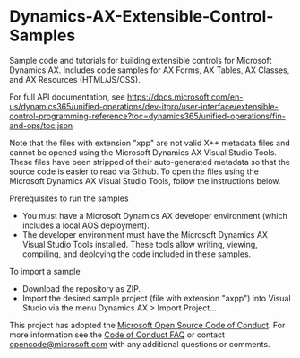 # Dynamics-AX-Extensible-Control-Samples
Sample code and tutorials for building extensible controls for Microsoft Dynamics AX. Includes code samples for AX Forms, AX Tables, AX Classes, and AX Resources (HTML/JS/CSS).

For full API documentation, see https://docs.microsoft.com/en-us/dynamics365/unified-operations/dev-itpro/user-interface/extensible-control-programming-reference?toc=dynamics365/unified-operations/fin-and-ops/toc.json

Note that the files with extension "xpp" are not valid X++ metadata files and cannot be opened using the Microsoft Dynamics AX Visual Studio Tools. These files have been stripped of their auto-generated metadata so that the source code is easier to read via Github. To open the files using the Microsoft Dynamics AX Visual Studio Tools, follow the instructions below.

Prerequisites to run the samples 
- You must have a Microsoft Dynamics AX developer environment (which includes a local AOS deployment). 
- The developer environment must have the Microsoft Dynamics AX Visual Studio Tools installed. These tools allow writing, viewing, compiling, and deploying the code included in these samples.

To import a sample
- Download the repository as ZIP.
- Import the desired sample project (file with extension "axpp") into Visual Studio via the menu Dynamics AX > Import Project...

This project has adopted the [Microsoft Open Source Code of Conduct](https://opensource.microsoft.com/codeofconduct/). For more information see the [Code of Conduct FAQ](https://opensource.microsoft.com/codeofconduct/faq/) or contact [opencode@microsoft.com](mailto:opencode@microsoft.com) with any additional questions or comments.
